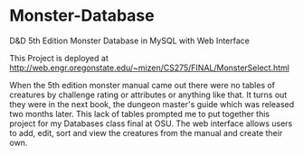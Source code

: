 # Monster-Database
D&amp;D 5th Edition Monster Database in MySQL with Web Interface

This Project is deployed at http://web.engr.oregonstate.edu/~mizen/CS275/FINAL/MonsterSelect.html

When the 5th edition monster manual came out there were no tables of creatures by challenge rating or attributes or anything like that. It turns out they were in the next book, the dungeon master's guide which was released two months later. This lack of tables prompted me to put together this project for my Databases class final at OSU. The web interface allows users to add, edit, sort and view the creatures from the manual and create their own. 

